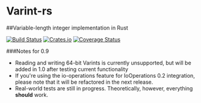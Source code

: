 # Varint-rs
##Variable-length integer implementation in Rust

[![Build Status](https://travis-ci.org/Techern/Varint-rs.svg?branch=master)](https://travis-ci.org/Techern/Varint-rs)  [![Crates.io](https://img.shields.io/crates/v/varint.svg)](https://crates.io/crates/varint)
[![Coverage Status](https://coveralls.io/repos/Techern/Varint-rs/badge.svg?branch=master&service=github)](https://coveralls.io/github/Techern/Varint-rs?branch=master)

###Notes for 0.9

 * Reading and writing 64-bit Varints is currently unsupported, but will be added in 1.0 after testing current functionality
 * If you're using the io-operations feature for IoOperations 0.2 integration, please note that it will be refactored in the next release.
 * Real-world tests are still in progress. Theoretically, however, everything **should** work.
